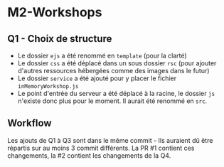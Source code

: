 # M2-Workshops

## Q1 - Choix de structure

- Le dossier `ejs` a été renommé en `template` (pour la clarté)
- Le dossier `css` a été déplacé dans un sous dossier `rsc` (pour ajouter d'autres ressources hébergées comme des images dans le futur)
- Le dossier `service` a été ajouté pour y placer le fichier `inMemoryWorkshop.js`
- Le point d'entrée du serveur a été déplacé à la racine, le dossier `js` n'existe donc plus pour le moment. Il aurait été renommé en `src`.

## Workflow

Les ajouts de Q1 à Q3 sont dans le même commit - Ils auraient dû être répartis sur au moins 3 commit différents. La PR #1 contient ces changements, la #2 contient les changements de la Q4.